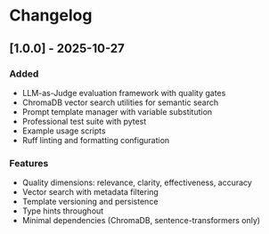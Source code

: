 # Changelog

## [1.0.0] - 2025-10-27

### Added
- LLM-as-Judge evaluation framework with quality gates
- ChromaDB vector search utilities for semantic search
- Prompt template manager with variable substitution
- Professional test suite with pytest
- Example usage scripts
- Ruff linting and formatting configuration

### Features
- Quality dimensions: relevance, clarity, effectiveness, accuracy
- Vector search with metadata filtering
- Template versioning and persistence
- Type hints throughout
- Minimal dependencies (ChromaDB, sentence-transformers only)
